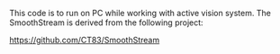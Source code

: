 This code is to run on PC while working with active vision system. The SmoothStream is derived from the following project:

https://github.com/CT83/SmoothStream
